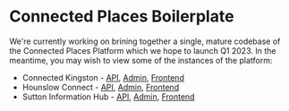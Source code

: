 # Connected Places Boilerplate

We're currently working on brining together a single, mature codebase of the Connected Places Platform which we hope to launch Q1 2023. In the meantime, you may wish to view some of the instances of the platform:

* Connected Kingston - [API](https://github.com/RoyalBoroughKingston/ck-api), [Admin](https://github.com/RoyalBoroughKingston/ck-backend), [Frontend](https://github.com/RoyalBoroughKingston/ck-frontend)
* Hounslow Connect - [API](https://github.com/Hounslow-Connect/api), [Admin](https://github.com/Hounslow-Connect/admin), [Frontend](https://github.com/Hounslow-Connect/frontend)
* Sutton Information Hub - [API](https://github.com/LondonBoroughSutton/suttoninformationhub-api), [Admin](https://github.com/LondonBoroughSutton/suttoninformationhub-admin), [Frontend](https://github.com/LondonBoroughSutton/suttoninformationhub-frontend)
